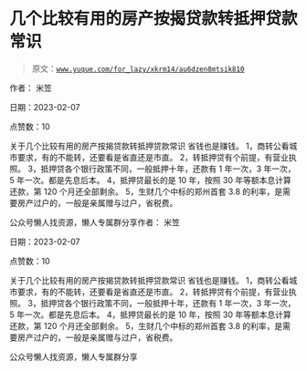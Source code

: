 # 几个比较有用的房产按揭贷款转抵押贷款常识

> 原文：[`www.yuque.com/for_lazy/xkrm14/au6dzen8mtsik810`](https://www.yuque.com/for_lazy/xkrm14/au6dzen8mtsik810)



作者： 米笠



日期：2023-02-07



点赞数：10

<ne-hole id="uad1f1f44" data-lake-id="uad1f1f44">

关于几个比较有用的房产按揭贷款转抵押贷款常识 省钱也是赚钱。 1，商转公看城市要求，有的不能转，还要看是省直还是市直。 2，转抵押贷有个前提，有营业执照。 3，抵押贷各个银行政策不同，一般抵押十年，还款有 1 年一次，3 年一次，5 年一次。都是先息后本。 4，抵押贷最长的是 10 年，按照 30 年等额本息计算还款，第 120 个月还全部剩余。 5，生财几个中标的郑州首套 3.8 的利率，是需要房产过户的，一般是亲属赠与过户，省税费。

<ne-hole id="ub1751af1" data-lake-id="ub1751af1">

公众号懒人找资源，懒人专属群分享作者： 米笠



日期：2023-02-07



点赞数：10

<ne-hole id="u5ad86d1a" data-lake-id="u5ad86d1a">

关于几个比较有用的房产按揭贷款转抵押贷款常识 省钱也是赚钱。 1，商转公看城市要求，有的不能转，还要看是省直还是市直。 2，转抵押贷有个前提，有营业执照。 3，抵押贷各个银行政策不同，一般抵押十年，还款有 1 年一次，3 年一次，5 年一次。都是先息后本。 4，抵押贷最长的是 10 年，按照 30 年等额本息计算还款，第 120 个月还全部剩余。 5，生财几个中标的郑州首套 3.8 的利率，是需要房产过户的，一般是亲属赠与过户，省税费。

<ne-hole id="u893f6455" data-lake-id="u893f6455">

公众号懒人找资源，懒人专属群分享

</ne-hole></ne-hole></ne-hole></ne-hole>